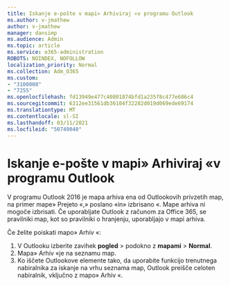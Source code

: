 ```yaml
---
title: Iskanje e-pošte v mapi» Arhiviraj «v programu Outlook
ms.author: v-jmathew
author: v-jmathew
manager: dansimp
ms.audience: Admin
ms.topic: article
ms.service: o365-administration
ROBOTS: NOINDEX, NOFOLLOW
localization_priority: Normal
ms.collection: Adm_O365
ms.custom:
- "3100008"
- "7255"
ms.openlocfilehash: fd13949e477c40801874bfd1a235f8c477e686c4
ms.sourcegitcommit: 6312ee31561db36104f32282d019d069ede69174
ms.translationtype: MT
ms.contentlocale: sl-SI
ms.lasthandoff: 03/11/2021
ms.locfileid: "50749040"
---
```

# <a name="find-email-in-archive-folder-in-outlook-app"></a>Iskanje e-pošte v mapi» Arhiviraj «v programu Outlook

V programu Outlook 2016 je mapa arhiva ena od Outlookovih privzetih map, na primer mape» Prejeto «,» poslano «in» izbrisano «. Mape arhiva ni mogoče izbrisati. Če uporabljate Outlook z računom za Office 365, se pravilniki map, kot so pravilniki o hranjenju, uporabljajo v mapi arhiva.

Če želite poiskati mapo» Arhiv «:

1. V Outlooku izberite zavihek **pogled** > podokno z **mapami**  >  **Normal**.
2. Mapa» Arhiv «je na seznamu map.
3. Ko iščete Outlookove elemente tako, da uporabite funkcijo trenutnega nabiralnika za iskanje na vrhu seznama map, Outlook preišče celoten nabiralnik, vključno z mapo» Arhiv «.
